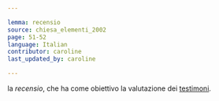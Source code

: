 ```yaml
---

lemma: recensio
source: chiesa_elementi_2002
page: 51-52
language: Italian
contributor: caroline
last_updated_by: caroline

---
```


la _recensio_, che ha come obiettivo la valutazione dei [testimoni](witness.html).
